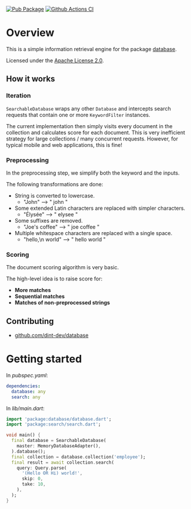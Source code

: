 [![Pub Package](https://img.shields.io/pub/v/search.svg)](https://pub.dartlang.org/packages/search)
[![Github Actions CI](https://github.com/dint-dev/database/workflows/Dart%20CI/badge.svg)](https://github.com/dint-dev/database/actions?query=workflow%3A%22Dart+CI%22)

# Overview
This is a simple information retrieval engine for the package
[database](https://pub.dev/packages/search).

Licensed under the [Apache License 2.0](LICENSE).

## How it works
### Iteration
`SearchableDatabase` wraps any other `Database` and intercepts search requests that contain
one or more `KeywordFilter` instances.

The current implementation then simply visits every document in the collection and calculates score
for each document. This is very inefficient strategy for large collections / many concurrent
requests. However, for typical mobile and web applications, this is fine!

### Preprocessing
In the preprocessing step, we simplify both the keyword and the inputs.

The following transformations are done:
  * String is converted to lowercase.
    * "John" --> " john "
  * Some extended Latin characters are replaced with simpler characters.
    * "Élysée" --> " elysee "
  * Some suffixes are removed.
    * "Joe's coffee" --> " joe coffee "
  * Multiple whitespace characters are replaced with a single space.
    * "hello,\n  world" --> " hello world "

### Scoring
The document scoring algorithm is very basic.

The high-level idea is to raise score for:
  * __More matches__
  * __Sequential matches__
  * __Matches of non-preprocessed strings__

## Contributing
  * [github.com/dint-dev/database](https://github.com/dint-dev/database)

# Getting started
In _pubspec.yaml_:
```yaml
dependencies:
  database: any
  search: any
```

In _lib/main.dart_:
```dart
import 'package:database/database.dart';
import 'package:search/search.dart';

void main() {
  final database = SearchableDatabase(
    master: MemoryDatabaseAdapter(),
  ).database();
  final collection = database.collection('employee');
  final result = await collection.search(
    query: Query.parse(
      '(Hello OR Hi) world!',
      skip: 0,
      take: 10,
    ),
  );
}
```